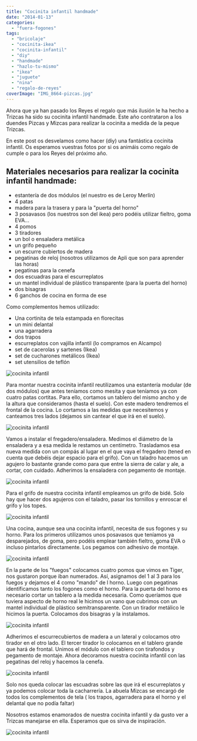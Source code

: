 ```yaml
---
title: "Cocinita infantil handmade"
date: "2014-01-13"
categories:
  - "fuera-fogones"
tags:
  - "bricolaje"
  - "cocinita-ikea"
  - "cocinita-infantil"
  - "diy"
  - "handmade"
  - "hazlo-tu-mismo"
  - "ikea"
  - "juguete"
  - "nina"
  - "regalo-de-reyes"
coverImage: "IMG_8664-pizcas.jpg"
---
```


Ahora que ya han pasado los Reyes el regalo que más ilusión le ha hecho a Trizcas ha sido su cocinita infantil handmade. Este año contrataron a los duendes Pizcas y Mizcas para realizar la cocinita a medida de la peque Trizcas.

En este post os desvelamos como hacer (diy) una fantástica cocinita infantil. Os esperamos vuestras fotos por si os animáis como regalo de cumple o para los Reyes del próximo año.

## Materiales necesarios para realizar la cocinita infantil handmade:

- estantería de dos módulos (el nuestro es de Leroy Merlín)
- 4 patas
- madera para la trasera y para la "puerta del horno"
- 3 posavasos (los nuestros son del ikea) pero podéis utilizar fieltro, goma EVA...
- 4 pomos
- 3 tiradores
- un bol o ensaladera metálica
- un grifo pequeño
- un escurre cubiertos de madera
- pegatinas de reloj (nosotros utilizamos de Apli que son para aprender las horas)
- pegatinas para la cenefa
- dos escuadras para el escurreplatos
- un mantel individual de plástico transparente (para la puerta del horno)
- dos bisagras
- 6 ganchos de cocina en forma de ese

Como complementos hemos utilizado:

- Una cortinita de tela estampada en florecitas
- un mini delantal
- una agarradera
- dos trapos
- escurreplatos con vajilla infantil (lo compramos en Alcampo)
- set de cacerolas y sartenes (Ikea)
- set de cucharones metálicos (Ikea)
- set utensilios de teflón

![cocinita infantil](images/DSCF0187-pizcas.jpg)

Para montar nuestra cocinita infantil reutilizamos una estantería modular (de dos módulos) que antes teníamos como mesita y que teníamos ya con cuatro patas cortitas. Para ello, cortamos un tablero del mismo ancho y de la altura que consideramos (hasta el suelo). Con este madero tendremos el frontal de la cocina. Lo cortamos a las medidas que necesitemos y canteamos tres lados (dejamos sin cantear el que irá en el suelo).

![cocinita infantil](images/DSCF0189-pizcas.jpg)

Vamos a instalar el fregadero/ensaladera. Medimos el diámetro de la ensaladera y a esa medida le restamos un centímetro. Trasladamos esa nueva medida con un compás al lugar en el que vaya el fregadero (tened en cuenta que debéis dejar espacio para el grifo). Con un taladro hacemos un agujero lo bastante grande como para que entre la sierra de calar y ale, a cortar, con cuidado. Adherimos la ensaladera con pegamento de montaje.

![cocinita infantil](images/IMG_8533-pizcas.jpg)

Para el grifo de nuestra cocinita infantil empleamos un grifo de bidé. Solo hay que hacer dos agujeros con el taladro, pasar los tornillos y enroscar el grifo y los topes.

![cocinita infantil](images/IMG_8535-pizcas.jpg)

Una cocina, aunque sea una cocinita infantil, necesita de sus fogones y su horno. Para los primeros utilizamos unos posavasos que teníamos ya desparejados, de goma, pero podéis emplear también fieltro, goma EVA o incluso pintarlos directamente. Los pegamos con adhesivo de montaje.

![cocinita infantil](images/IMG_8540-pizcas.jpg)

En la parte de los "fuegos" colocamos cuatro pomos que vimos en Tiger, nos gustaron porque iban numerados. Así, asignamos del 1 al 3 para los fuegos y dejamos el 4 como "mando" de l horno. Luego con pegatinas identificamos tanto los fogones como el horno. Para la puerta del horno es necesario cortar un tablero a la medida necesaria. Como queríamos que tuviera aspecto de horno real le hicimos un vano que cubrimos con un mantel individual de plástico semitransparente. Con un tirador metálico le hicimos la puerta. Colocamos dos bisagras y la instalamos.

![cocinita infantil](images/DSCF0194-pizcas.jpg)

Adherimos el escurrecubiertos de madera a un lateral y colocamos otro tirador en el otro lado. El tercer tirador lo colocamos en el tablero grande que hará de frontal. Unimos el módulo con el tablero con tirafondos y pegamento de montaje. Ahora decoramos nuestra cocinita infantil con las pegatinas del reloj y hacemos la cenefa.

![cocinita infantil](images/IMG_8664-pizcas.jpg)

Solo nos queda colocar las escuadras sobre las que irá el escurreplatos y ya podemos colocar toda la cacharrería. La abuela Mizcas se encargó de todos los complementos de tela ( los trapos, agarradera para el horno y el delantal que no podía faltar)

Nosotros estamos enamorados de nuestra cocinita infantil y da gusto ver a Trizcas manejarse en ella. Esperamos que os sirva de inspiración.

![cocinita infantil](images/IMG_8665-pizcas.jpg)
